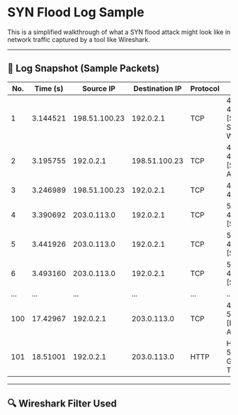 # SYN Flood Log Sample

This is a simplified walkthrough of what a SYN flood attack might look like in network traffic captured by a tool like Wireshark.

---

## 📡 Log Snapshot (Sample Packets)

| No. | Time (s) | Source IP     | Destination IP | Protocol | Info                              |
|-----|----------|---------------|----------------|----------|-----------------------------------|
| 1   | 3.144521 | 198.51.100.23 | 192.0.2.1      | TCP      | 42584 → 443 [SYN] Seq=0 Win=5792  |
| 2   | 3.195755 | 192.0.2.1     | 198.51.100.23  | TCP      | 443 → 42584 [SYN, ACK]            |
| 3   | 3.246989 | 198.51.100.23 | 192.0.2.1      | TCP      | 42584 → 443 [ACK]                 |
| 4   | 3.390692 | 203.0.113.0   | 192.0.2.1      | TCP      | 54770 → 443 [SYN]                 |
| 5   | 3.441926 | 203.0.113.0   | 192.0.2.1      | TCP      | 54771 → 443 [SYN]                 |
| 6   | 3.493160 | 203.0.113.0   | 192.0.2.1      | TCP      | 54772 → 443 [SYN]                 |
| ... | ...      | ...           | ...            | ...      | ...                               |
| 100 | 17.42967 | 192.0.2.1     | 203.0.113.0    | TCP      | 443 → 54770 [RST, ACK]            |
| 101 | 18.51001 | 192.0.2.1     | 203.0.113.0    | HTTP     | HTTP/1.1 504 Gateway Time-out     |

---

## 🔍 Wireshark Filter Used

